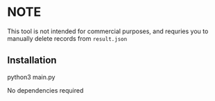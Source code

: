 # NOTE 
This tool is not intended for commercial purposes, and requries you to manually delete records from `result.json`

## Installation
python3 main.py

No dependencies required